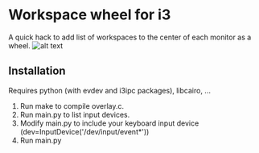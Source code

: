 # Workspace wheel for i3
A quick hack to add list of workspaces to the center of each monitor as a wheel.
![alt text](http://i.imgur.com/BHZI2f7.gif "Logo Title Text 1")

## Installation
Requires python (with evdev and i3ipc packages), libcairo, ...

1. Run make to compile overlay.c.
2. Run main.py to list input devices.
3. Modify main.py to include your keyboard input device (dev=InputDevice('/dev/input/event*'))
4. Run main.py

